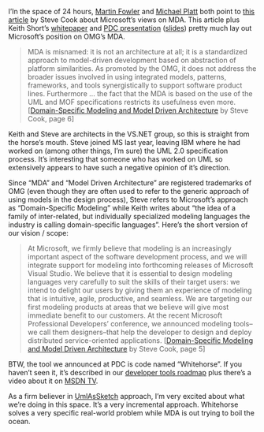 I’In the space of 24 hours, [Martin
Fowler](http://martinfowler.com/bliki/ModelDrivenArchitecture.html) and
[Michael
Platt](http://blogs.msdn.com/michael_platt/archive/2004/02/02/66099.aspx)
both point to [this
article](http://www.bptrends.com/publicationfiles/01-04%20COL%20Dom%20Spec%20Modeling%20Frankel-Cook.pdf)
by Steve Cook about Microsoft’s views on MDA. This article plus Keith
Short’s
[whitepaper](http://msdn.microsoft.com/library/en-us/dnvsent/html/vsent_modelinglangs.asp)
and [PDC
presentation](http://microsoft.sitestream.com/PDC2003/ARC/ARCSYM3.htm)
([slides](http://microsoft.sitestream.com/PDC2003/ARC/ARCSYM3_files/Botto_files/ARCSYM3_Short.ppt))
pretty much lay out Microsoft’s position on OMG’s MDA.

> MDA is misnamed: it is not an architecture at all; it is a
> standardized approach to model-driven development based on abstraction
> of platform similarities. As promoted by the OMG, it does not address
> the broader issues involved in using integrated models, patterns,
> frameworks, and tools synergistically to support software product
> lines. Furthermore … the fact that the MDA is based on the use of the
> UML and MOF specifications restricts its usefulness even more.
> [[Domain-Specific Modeling and Model Driven
> Architecture](http://www.bptrends.com/publicationfiles/01-04%20COL%20Dom%20Spec%20Modeling%20Frankel-Cook.pdf)
> by Steve Cook, page 6]

Keith and Steve are architects in the VS.NET group, so this is straight
from the horse’s mouth. Steve joined MS last year, leaving IBM where he
had worked on (among other things, I’m sure) the UML 2.0 specification
process. It’s interesting that someone who has worked on UML so
extensively appears to have such a negative opinion of it’s direction.

Since “MDA” and “Model Driven Architecture” are registered trademarks of
OMG (even though they are often used to refer to the generic approach of
using models in the design process), Steve refers to Microsoft’s
approach as “Domain-Specific Modeling” while Keith writes about “the
idea of a family of inter-related, but individually specialized modeling
languages the industry is calling domain-specific languages”. Here’s the
short version of our vision / scope:

> At Microsoft, we firmly believe that modeling is an increasingly
> important aspect of the software development process, and we will
> integrate support for modeling into forthcoming releases of Microsoft
> Visual Studio. We believe that it is essential to design modeling
> languages very carefully to suit the skills of their target users: we
> intend to delight our users by giving them an experience of modeling
> that is intuitive, agile, productive, and seamless. We are targeting
> our first modeling products at areas that we believe will give most
> immediate benefit to our customers. At the recent Microsoft
> Professional Developers’ conference, we announced modeling tools–we
> call them designers–that help the developer to design and deploy
> distributed service-oriented applications. [[Domain-Specific Modeling
> and Model Driven
> Architecture](http://www.bptrends.com/publicationfiles/01-04%20COL%20Dom%20Spec%20Modeling%20Frankel-Cook.pdf)
> by Steve Cook, page 5]

BTW, the tool we announced at PDC is code named “Whitehorse”. If you
haven’t seen it, it’s described in our [developer tools
roadmap](http://msdn.microsoft.com/vstudio/productinfo/roadmap.aspx)
plus there’s a video about it on [MSDN
TV](http://msdn.microsoft.com/msdntv/episode.aspx?xml=episodes/en/20040129VSTUDIOAT/manifest.xml).

As a firm believer in
[UmlAsSketch](http://martinfowler.com/bliki/UmlAsSketch.html) approach,
I’m very excited about what we’re doing in this space. It’s a very
incremental approach. Whitehorse solves a very specific
real-world problem while MDA is out trying to boil the ocean.

